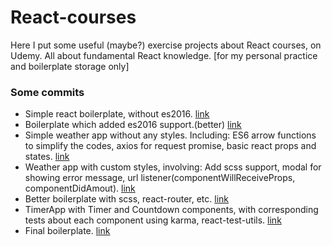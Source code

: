 # React-courses
Here I put some useful (maybe?) exercise projects about React courses, on Udemy. All about fundamental React knowledge. [for my personal practice and boilerplate storage only]


### Some commits
+ Simple react boilerplate, without es2016. [link](https://github.com/markselby9/React-courses/commit/9bd8ed456cec91f96d2f677ce36c201455bda85d)
+ Boilerplate which added es2016 support.(better) [link](https://github.com/markselby9/React-courses/commit/44e9996efe0fb6708e2adeb0b8f374edfe36b60e)
+ Simple weather app without any styles. Including: ES6 arrow functions to simplify the codes, axios for request promise, basic react props and states. [link](https://github.com/markselby9/React-courses/commit/636758d141898226310771cb2e7f53894034cd9b)
+ Weather app with custom styles, involving: Add scss support, modal for showing error message, url listener(componentWillReceiveProps, componentDidAmout). [link](https://github.com/markselby9/React-courses/commit/6d90aefb859006b273da3a981f315393e206da85)
+ Better boilerplate with scss, react-router, etc. [link](https://github.com/markselby9/React-courses/commit/31ec66ba02a2b5f53f482731acd1654512102a20)
+ TimerApp with Timer and Countdown components, with corresponding tests about each component using karma, react-test-utils. [link](https://github.com/markselby9/React-courses/commit/1f63607f9c663b4c0a5eb13ce99a415cae42f9b3)
+ Final boilerplate. [link](https://github.com/markselby9/React-courses/commit/8d43ccbb5fb0d813b1aff559001b66f3898bf21e)

